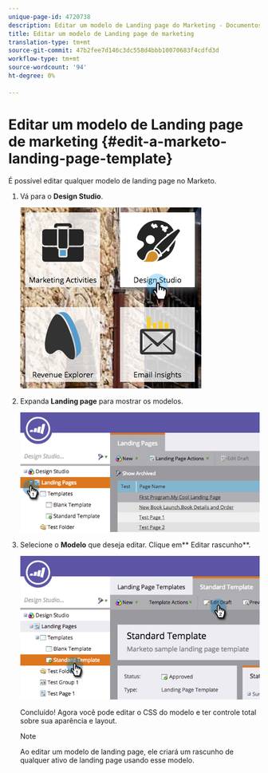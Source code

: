 ```yaml
---
unique-page-id: 4720738
description: Editar um modelo de Landing page do Marketing - Documentos do Marketing - Documentação do produto
title: Editar um modelo de Landing page de marketing
translation-type: tm+mt
source-git-commit: 47b2fee7d146c3dc558d4bbb10070683f4cdfd3d
workflow-type: tm+mt
source-wordcount: '94'
ht-degree: 0%

---
```



# Editar um modelo de Landing page de marketing {#edit-a-marketo-landing-page-template}

É possível editar qualquer modelo de landing page no Marketo.

1. Vá para o **Design Studio**.

   ![](assets/designstudio.png)

1. Expanda **Landing page** para mostrar os modelos.

   ![](assets/image2015-5-21-12-3a40-3a3.png)

1. Selecione o **Modelo** que deseja editar. Clique em** Editar rascunho**.

   ![](assets/image2015-5-21-12-3a37-3a54.png)

   Concluído! Agora você pode editar o CSS do modelo e ter controle total sobre sua aparência e layout.

   >[!NOTE]
   >
   >Ao editar um modelo de landing page, ele criará um rascunho de qualquer ativo de landing page usando esse modelo.

